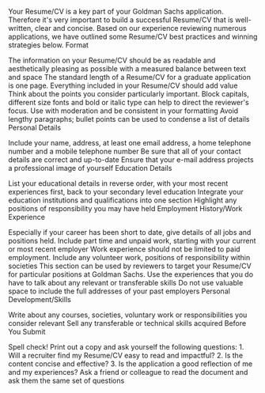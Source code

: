 Your Resume/CV is a key part of your Goldman Sachs application.  Therefore it's very important to build a successful Resume/CV that is well-written, clear and concise.  Based on our experience reviewing numerous applications, we have outlined some Resume/CV best practices and winning strategies below.
Format

The information on your Resume/CV should be as readable and aesthetically pleasing as possible with a measured balance between text and space
The standard length of a Resume/CV for a graduate application is one page.  Everything included in your Resume/CV should add value
Think about the points you consider particularly important.  Block capitals, different size fonts and bold or italic type can help to direct the reviewer's focus. Use with moderation and be consistent in your formatting
Avoid lengthy paragraphs; bullet points can be used to condense a list of details
Personal Details

Include your name, address, at least one email address, a home telephone number and a mobile telephone number
Be sure that all of your contact details are correct and up-to-date
Ensure that your e-mail address projects a professional image of yourself
Education Details

List your educational details in reverse order, with your most recent experiences first, back to your secondary level education
Integrate your education institutions and qualifications into one section
Highlight any positions of responsibility you may have held
Employment History/Work Experience

Especially if your career has been short to date, give details of all jobs and positions held.  Include part time and unpaid work, starting with your current or most recent employer
Work experience should not be limited to paid employment.  Include any volunteer work,  positions of responsibility within societies
This section can be used by reviewers to target your Resume/CV for particular positions at Goldman Sachs.   Use the experiences that you do have to talk about any relevant or transferable skills
Do not use valuable space to include the full addresses of your past employers
Personal Development/Skills

Write about any courses, societies, voluntary work or responsibilities you consider relevant
Sell any transferable or technical skills acquired
Before You Submit

Spell check!
Print out a copy and ask yourself the following questions:
     1. Will a recruiter find my Resume/CV easy to read and impactful?
     2. Is the content concise and effective?
     3. Is the application a good reflection of me and my experiences?
Ask a friend or colleague to read the document and ask them the same set of questions
